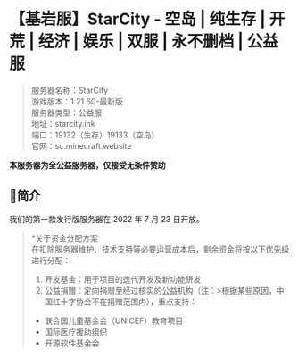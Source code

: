 # 【基岩服】StarCity - 空岛 | 纯生存 | 开荒 | 经济 | 娱乐 | 双服 | 永不删档 | 公益服
>服务器名称：StarCity  
游戏版本：1.21.60-最新版  
服务器类型：公益服  
地址：starcity.ink  
端口：19132（生存）19133（空岛）  
官网：sc.minecraft.website  

**本服务器为全公益服务器，仅接受无条件赞助**

## 📄简介
我们的第一款发行版服务器在 2022 年 7 月 23 日开放。

>*关于资金分配方案  
在扣除服务器维护、技术支持等必要运营成本后，剩余资金将按以下优先级进行分配：
>1. 开发基金：用于项目的迭代开发及新功能研发
>2. 公益捐赠：定向捐赠至经过核实的公益机构（注：>根据某些原因，中国红十字协会不在捐赠范围内），重点支持：
>- 联合国儿童基金会（UNICEF）教育项目
>- 国际医疗援助组织
>- 开源软件基金会


